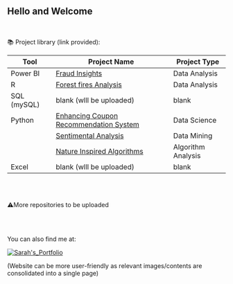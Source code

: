 ## Hello and Welcome



<br>

📚 Project library (link provided):

| Tool           | Project Name                                                                                                     | Project Type          |
|----------------|------------------------------------------------------------------------------------------------------------------|---------------|
| Power BI       | [Fraud Insights](https://github.com/sarhp/PowerBI__FraudAnalysis)                                                | Data Analysis |
| R              | [Forest fires Analysis](https://github.com/sarhp/R__ForestFiresAnalysis)                                         | Data Analysis |
| SQL (mySQL)    | blank (wlll be uploaded)                                                                                                 | blank  |
| Python         | [Enhancing Coupon Recommendation System](https://github.com/sarhp/Python__EnhancingCouponRecommendationSystem)   | Data Science  |
|                | [Sentimental Analysis](https://github.com/sarhp/Python__TextMiningProject)                                       | Data Mining   |
|                | [Nature Inspired Algorithms](https://github.com/sarhp/Python__NatureInspiredAlgorithms)                          | Algorithm Analysis |
| Excel          | blank (wlll be uploaded)                                                                                                | blank |

<br>
<br>

⚠️More repositories to be uploaded

<br>
<br>

You can also find me at: 

[![Sarah's_Portfolio](https://img.shields.io/badge/Sarah's_Portfolio-yellow?style=flat&logo=wordpress&link=https%3A%2F%2Fsarhp.wordpress.com)](https://sarhp.wordpress.com)

(Website can be more user-friendly as relevant images/contents are consolidated into a single page)



